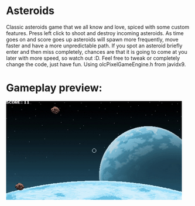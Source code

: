 # Asteroids
Classic asteroids game that we all know and love, spiced with some custom features. Press left click to shoot and destroy incoming asteroids. As time goes on and score goes up asteroids will spawn more frequently, move faster and have a more unpredictable path. If you spot an asteroid briefly enter and then miss completely, chances are that it is going to come at you later with more speed, so watch out :D. Feel free to tweak or completely change the code, just have fun. Using olcPixelGameEngine.h from javidx9.
# Gameplay preview:
![](icons/preview.gif)
